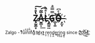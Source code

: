 <p align="center">
<h1 align="center">Z̷̧̬͚̟̔̊̽͠Å̶̬͇͕̅͂͟͡L̾ͣͪ҉̶̧͇͈̤G̿̿ͣ҉̪͓̱͞͝O̴̍ͨ͆҉̶̝̫͓</h1>
<p align="center">
    Zalgo - rͬ͆ͫû͗́ï̑̔n̏̑̎ĭ̿͗ǹ̉͌g͋̉ͦ t̴҉̨ę̛́x̨̕͢t r̤͈̹e͎̗̣n̘̙̮d̻̖̪e͓͉͍r̼̻̙i͚̠̺n͕̖͚g̳̬̖ since 2̛ͤ͜҉̦0̰̽͟͢͝0̶̨͔̏͟4͉ͩ͜͟͡.
</p>
</p>

